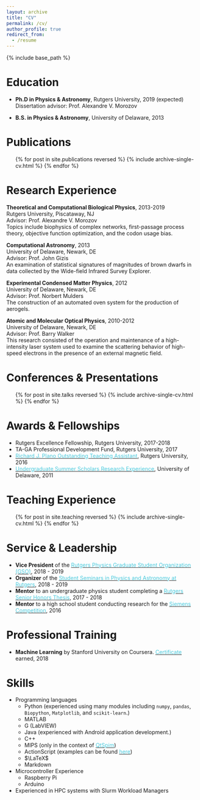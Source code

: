 ```yaml
---
layout: archive
title: "CV"
permalink: /cv/
author_profile: true
redirect_from:
  - /resume
---
```


{% include base_path %}

Education
======
* **Ph.D in Physics & Astronomy**, Rutgers University, 2019 (expected)  
  Dissertation advisor: Prof. Alexandre V. Morozov
  
* **B.S. in Physics & Astronomy**, University of Delaware, 2013

Publications
======
  <ul>{% for post in site.publications reversed %}
    {% include archive-single-cv.html %}
  {% endfor %}</ul>

Research Experience
======
**Theoretical and Computational Biological Physics**, 2013-2019  
Rutgers University, Piscataway, NJ  
Advisor: Prof. Alexandre V. Morozov  
Topics include biophysics of complex networks, first-passage process theory, objective function optimization, and the codon usage bias.

**Computational Astronomy**, 2013  
University of Delaware, Newark, DE  
Advisor: Prof. John Gizis  
An examination of statistical signatures of magnitudes of brown dwarfs in data collected by the Wide-field Infrared Survey Explorer.

**Experimental Condensed Matter Physics**, 2012  
University of Delaware, Newark, DE  
Advisor: Prof. Norbert Mulders  
The construction of an automated oven system for the production of aerogels.

**Atomic and Molecular Optical Physics**, 2010-2012  
University of Delaware, Newark, DE  
Advisor: Prof. Barry Walker  
This research consisted of the operation and maintenance of a high-intensity laser system
used to examine the scattering behavior of high-speed electrons in the presence of an external
magnetic field.

Conferences & Presentations
======
  <ul>{% for post in site.talks reversed %}
    {% include archive-single-cv.html %}
  {% endfor %}</ul>

Awards & Fellowships
======
* Rutgers Excellence Fellowship, Rutgers University, 2017-2018
* TA-GA Professional Development Fund, Rutgers University, 2017
* [<span style="color:#4bcadd">Richard J. Plano Outstanding Teaching Assistant</span>](https://www.physics.rutgers.edu/ugrad/awards/plano_ta.html), Rutgers University, 2016
* [<span style="color:#4bcadd">Undergraduate Summer Scholars Research Experience</span>](http://www.urp.udel.edu/urp/summer-research/summer-scholars/), University of Delaware, 2011

Teaching Experience
======
  <ul>{% for post in site.teaching reversed %}
    {% include archive-single-cv.html %}
  {% endfor %}</ul>
  
Service & Leadership
======
* **Vice President** of the [<span style="color:#4bcadd">Rutgers Physics Graduate Student Organization (GSO)</span>](http://www.physics.rutgers.edu/GSO/), 2018 - 2019 
* **Organizer** of the [<span style="color:#4bcadd">Student Seminars in Physics and Astronomy at Rutgers</span>](http://www.physics.rutgers.edu/gso/SSPAR/), 2018 - 2019
* **Mentor** to an undergraduate physics student completing a [<span style="color:#4bcadd">Rutgers Senior Honors Thesis</span>](https://amerstudies.rutgers.edu/academics/undergraduate/honors/senior-honors-thesis), 2017 - 2018
* **Mentor** to a high school student conducting research for the [<span style="color:#4bcadd">Siemens Competition</span>](http://www.siemens-foundation.org/programs/siemens-competition-archives/2017/2017-semifinalists/), 2016

Professional Training
======
* **Machine Learning** by Stanford University on Coursera. [<span style="color:#4bcadd">Certificate</span>](http://willowbk.github.io/files/CourseraMLCertificate.pdf) earned, 2018

Skills
======
* Programming languages
  * Python (experienced using many modules including $\texttt{numpy}$, $\texttt{pandas}$, $\texttt{Biopython}$, $\texttt{Matplotlib}$, and $\texttt{scikit-learn}$.)
  * MATLAB
  * G (LabVIEW)
  * Java (experienced with Android application development.)
  * C++
  * MIPS (only in the context of [<span style="color:#4bcadd">QtSpim</span>](http://spimsimulator.sourceforge.net/))
  * ActionScript (examples can be found [<span style="color:#4bcadd">here</span>](https://sites.google.com/site/willowsportfolio/Home/physics-simulations))
  * $\LaTeX$
  * Markdown
* Microcontroller Experience
  * Raspberry Pi
  * Arduino
* Experienced in HPC systems with Slurm Workload Managers
